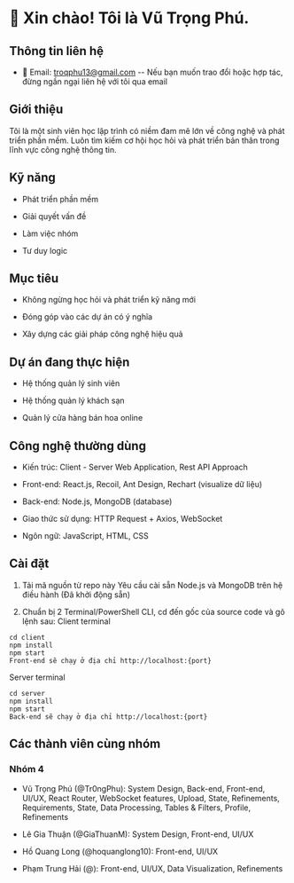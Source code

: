 # 👋 Xin chào! Tôi là Vũ Trọng Phú.

## Thông tin liên hệ
- 📧 Email: troqphu13@gmail.com -- Nếu bạn muốn trao đổi hoặc hợp tác, đừng ngần ngại liên hệ với tôi qua email

## Giới thiệu
Tôi là một sinh viên học lập trình có niềm đam mê  lớn về công nghệ và phát triển phần mềm. Luôn tìm kiếm cơ hội học hỏi và phát triển bản thân trong lĩnh vực công nghệ thông tin.

## Kỹ năng
- Phát triển phần mềm
 
- Giải quyết vấn đề
  
- Làm việc nhóm
  
- Tư duy logic

## Mục tiêu
- Không ngừng học hỏi và phát triển kỹ năng mới
  
- Đóng góp vào các dự án có ý nghĩa
  
- Xây dựng các giải pháp công nghệ hiệu quả

## Dự án đang thực hiện
- Hệ thống quản lý sinh viên
  
- Hệ thống quản lý khách sạn
  
- Quản lý cửa hàng bán hoa online

## Công nghệ thường dùng
- Kiến trúc: Client - Server Web Application, Rest API Approach

- Front-end: React.js, Recoil, Ant Design, Rechart (visualize dữ liệu)

- Back-end: Node.js, MongoDB (database)

- Giao thức sử dụng: HTTP Request + Axios, WebSocket

- Ngôn ngữ: JavaScript, HTML, CSS

## Cài đặt
1. Tải mã nguồn từ repo này
Yêu cầu cài sẵn Node.js và MongoDB trên hệ điều hành (Đã khởi động sẵn)

2. Chuẩn bị 2 Terminal/PowerShell CLI, cd đến gốc của source code và gõ lệnh sau:
Client terminal

```
cd client
npm install
npm start
Front-end sẽ chạy ở địa chỉ http://localhost:{port} 
```
Server terminal
```
cd server
npm install
npm start
Back-end sẽ chạy ở địa chỉ http://localhost:{port}
```
## Các thành viên cùng nhóm
### Nhóm 4
- Vũ Trọng Phú (@Tr0ngPhu): System Design, Back-end, Front-end, UI/UX, React Router, WebSocket features, Upload, State, Refinements, Requirements, State, Data Processing, Tables & Filters, Profile, Refinements

- Lê Gia Thuận (@GiaThuanM): System Design, Front-end, UI/UX

- Hồ Quang Long (@hoquanglong10): Front-end, UI/UX

- Phạm Trung Hải (@): Front-end, UI/UX, Data Visualization, Refinements
